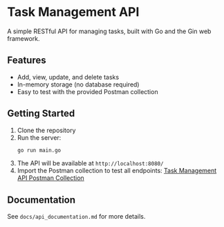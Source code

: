 # Task Management API

A simple RESTful API for managing tasks, built with Go and the Gin web framework.

## Features
- Add, view, update, and delete tasks
- In-memory storage (no database required)
- Easy to test with the provided Postman collection

## Getting Started
1. Clone the repository
2. Run the server:
   ```sh
   go run main.go
   ```
3. The API will be available at `http://localhost:8080/`
4. Import the Postman collection to test all endpoints:
   [Task Management API Postman Collection](https://web.postman.co/workspace/ed1fcb1b-aa6d-4608-8bfc-abf010bb0f11/collection/40582744-b2fb455a-9a0a-4cc8-a97e-4e19c73def65?action=share&source=copy-link&creator=40582744)

## Documentation
See `docs/api_documentation.md` for more details.


